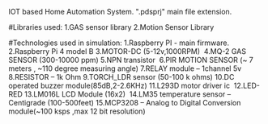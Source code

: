 IOT based Home Automation System.
".pdsprj" main file extension.

#Libraries used:
1.GAS sensor library
2.Motion Sensor Library

#Technologies used in simulation:
1.Raspberry PI - main firmware.
2.Raspberry Pi 4 model B
3.MOTOR-DC (5-12v,1000RPM) 
4.MQ-2 GAS SENSOR (300-10000 ppm)
5.NPN transistor 
6.PIR MOTION SENSOR (~ 7 meters , ~110 degree measuring angle)
7.RELAY module – 1channel 5v 
8.RESISTOR – 1k Ohm
9.TORCH_LDR sensor (50-100 k ohms)
10.DC operated buzzer module(85dB,2-2.6KHz)
11.L293D motor driver ic 
12.LED-RED
13.LM016L LCD Module (16x2) 
14.LM35 temperature sensor – Centigrade (100-500feet)
15.MCP3208 – Analog to Digital Conversion module(~100 ksps ,max 12 bit resolution)

